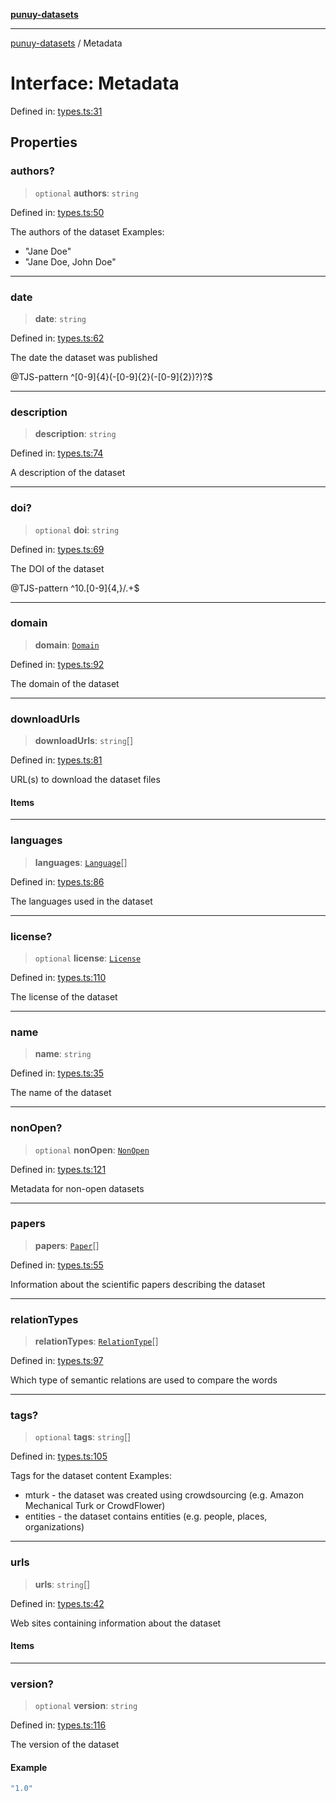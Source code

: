 [**punuy-datasets**](../README.md)

***

[punuy-datasets](../README.md) / Metadata

# Interface: Metadata

Defined in: [types.ts:31](https://github.com/andrefs/punuy-datasets/blob/7ddf96551580567d72a9e75295036a341f0fe34c/src/lib/types.ts#L31)

## Properties

### authors?

> `optional` **authors**: `string`

Defined in: [types.ts:50](https://github.com/andrefs/punuy-datasets/blob/7ddf96551580567d72a9e75295036a341f0fe34c/src/lib/types.ts#L50)

The authors of the dataset
Examples:
- "Jane Doe"
- "Jane Doe, John Doe"

***

### date

> **date**: `string`

Defined in: [types.ts:62](https://github.com/andrefs/punuy-datasets/blob/7ddf96551580567d72a9e75295036a341f0fe34c/src/lib/types.ts#L62)

The date the dataset was published

@TJS-pattern ^[0-9]{4}(-[0-9]{2}(-[0-9]{2})?)?$

***

### description

> **description**: `string`

Defined in: [types.ts:74](https://github.com/andrefs/punuy-datasets/blob/7ddf96551580567d72a9e75295036a341f0fe34c/src/lib/types.ts#L74)

A description of the dataset

***

### doi?

> `optional` **doi**: `string`

Defined in: [types.ts:69](https://github.com/andrefs/punuy-datasets/blob/7ddf96551580567d72a9e75295036a341f0fe34c/src/lib/types.ts#L69)

The DOI of the dataset

@TJS-pattern ^10\.[0-9]{4,}/.+$

***

### domain

> **domain**: [`Domain`](../type-aliases/Domain.md)

Defined in: [types.ts:92](https://github.com/andrefs/punuy-datasets/blob/7ddf96551580567d72a9e75295036a341f0fe34c/src/lib/types.ts#L92)

The domain of the dataset

***

### downloadUrls

> **downloadUrls**: `string`[]

Defined in: [types.ts:81](https://github.com/andrefs/punuy-datasets/blob/7ddf96551580567d72a9e75295036a341f0fe34c/src/lib/types.ts#L81)

URL(s) to download the dataset files

#### Items

***

### languages

> **languages**: [`Language`](../type-aliases/Language.md)[]

Defined in: [types.ts:86](https://github.com/andrefs/punuy-datasets/blob/7ddf96551580567d72a9e75295036a341f0fe34c/src/lib/types.ts#L86)

The languages used in the dataset

***

### license?

> `optional` **license**: [`License`](License.md)

Defined in: [types.ts:110](https://github.com/andrefs/punuy-datasets/blob/7ddf96551580567d72a9e75295036a341f0fe34c/src/lib/types.ts#L110)

The license of the dataset

***

### name

> **name**: `string`

Defined in: [types.ts:35](https://github.com/andrefs/punuy-datasets/blob/7ddf96551580567d72a9e75295036a341f0fe34c/src/lib/types.ts#L35)

The name of the dataset

***

### nonOpen?

> `optional` **nonOpen**: [`NonOpen`](NonOpen.md)

Defined in: [types.ts:121](https://github.com/andrefs/punuy-datasets/blob/7ddf96551580567d72a9e75295036a341f0fe34c/src/lib/types.ts#L121)

Metadata for non-open datasets

***

### papers

> **papers**: [`Paper`](Paper.md)[]

Defined in: [types.ts:55](https://github.com/andrefs/punuy-datasets/blob/7ddf96551580567d72a9e75295036a341f0fe34c/src/lib/types.ts#L55)

Information about the scientific papers describing the dataset

***

### relationTypes

> **relationTypes**: [`RelationType`](../type-aliases/RelationType.md)[]

Defined in: [types.ts:97](https://github.com/andrefs/punuy-datasets/blob/7ddf96551580567d72a9e75295036a341f0fe34c/src/lib/types.ts#L97)

Which type of semantic relations are used to compare the words

***

### tags?

> `optional` **tags**: `string`[]

Defined in: [types.ts:105](https://github.com/andrefs/punuy-datasets/blob/7ddf96551580567d72a9e75295036a341f0fe34c/src/lib/types.ts#L105)

Tags for the dataset content
Examples:
- mturk - the dataset was created using crowdsourcing (e.g. Amazon Mechanical Turk or CrowdFlower)
- entities - the dataset contains entities (e.g. people, places, organizations)

***

### urls

> **urls**: `string`[]

Defined in: [types.ts:42](https://github.com/andrefs/punuy-datasets/blob/7ddf96551580567d72a9e75295036a341f0fe34c/src/lib/types.ts#L42)

Web sites containing information about the dataset

#### Items

***

### version?

> `optional` **version**: `string`

Defined in: [types.ts:116](https://github.com/andrefs/punuy-datasets/blob/7ddf96551580567d72a9e75295036a341f0fe34c/src/lib/types.ts#L116)

The version of the dataset

#### Example

```ts
"1.0"
```
